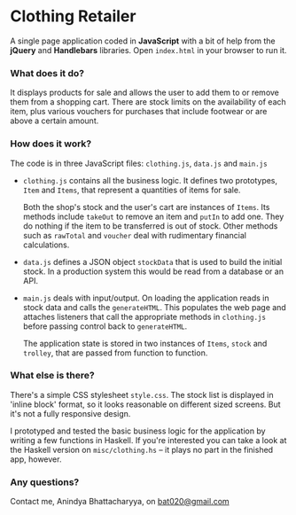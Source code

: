# Clothing Retailer

A single page application coded in **JavaScript** with a bit of help from the
**jQuery** and **Handlebars** libraries. Open `index.html` in your browser to
run it.

### What does it do?

It displays products for sale and allows the user to add them to or remove them
from a shopping cart. There are stock limits on the availability of each item,
plus various vouchers for purchases that include footwear or are above a certain
amount.

### How does it work?

The code is in three JavaScript files: `clothing.js`, `data.js` and `main.js`

* `clothing.js` contains all the business logic. It defines two prototypes,
  `Item` and `Items`, that represent a quantities of items for sale.

  Both the shop's stock and the user's cart are instances of `Items`. Its
  methods include `takeOut` to remove an item and `putIn` to add one. They do
  nothing if the item to be transferred is out of stock. Other methods such
  as `rawTotal` and `voucher` deal with rudimentary financial calculations.

* `data.js` defines a JSON object `stockData` that is used to build the initial
  stock. In a production system this would be read from a database or an API.

* `main.js` deals with input/output. On loading the application reads in stock
  data and calls the `generateHTML`. This populates the web page and attaches
  listeners that call the appropriate methods in `clothing.js` before passing
  control back to `generateHTML`.

  The application state is stored in two instances of `Items`, `stock` and
  `trolley`, that are passed from function to function.

### What else is there?

There's a simple CSS stylesheet `style.css`. The stock list is displayed in
'inline block' format, so it looks reasonable on different sized screens. But
it's not a fully responsive design.

I prototyped and tested the basic business logic for the application by writing
a few functions in Haskell. If you're interested you can take a look at the
Haskell version on `misc/clothing.hs` – it plays no part in the finished app,
however.

### Any questions?

Contact me, Anindya Bhattacharyya, on [bat020@gmail.com](bat020@gmail.com)
